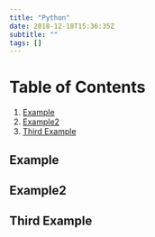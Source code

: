 ```yaml
---
title: "Python"
date: 2018-12-18T15:36:35Z
subtitle: ""
tags: []
---
```


# Table of Contents
1. [Example](#example)
2. [Example2](#example2)
3. [Third Example](#third-example)

## Example
## Example2
## Third Example